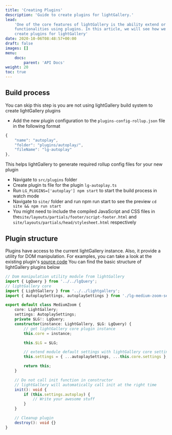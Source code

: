 ```yaml
---
title: 'Creating Plugins'
description: 'Guide to create plugins for lightGallery.'
lead:
    'One of the core features of lightGallery is the ability extend or modify
    functionalities using plugins. In this article, we will see how we can
    create plugins for lightGallery'
date: 2020-10-06T08:48:57+00:00
draft: false
images: []
menu:
    docs:
        parent: 'API Docs'
weight: 20
toc: true
---
```


## Build process

You can skip this step is you are not using lightGallery build system to create
lightGallery plugins

-   Add the new plugin configuration to the `plugins-config-rollup.json` file in
    the following format

```js
{
    "name": "autoplay",
    "folder": "plugins/autoplay/",
    "fileName": "lg-autoplay"
},
```

This helps lightGallery to generate required rollup config files for your new
plugin

-   Navigate to `src/plugins` folder
-   Create plugin ts file for the plugin `lg-autoplay.ts`
-   Run `LG_PLUGINS=['autoplay'] npm start` to start the build process in watch
    mode
-   Navigate to `site/` folder and run npm run start to see the preview
    `cd site && npm run start`
-   You might need to include the compiled JavaScript and CSS files in
    the`site/layouts/partials/footer/script-footer.html` and
    `site/layouts/partials/head/stylesheet.html` respectively

## Plugin structure

Plugins have access to the current lightGallery instance. Also, it provide a
utility for DOM manipulation. For examples, you can take a look at the existing
plugin's
[source code](https://github.com/sachinchoolur/lightGallery/tree/master/src/plugins)
You can find the basic structure of lightGallery plugins below

```ts
// Dom manipulation utility module from lightGallery
import { LgQuery } from '../../lgQuery';
// lightGallery core
import { LightGallery } from '../../lightgallery';
import { AutoplaySettings, autoplaySettings } from './lg-medium-zoom-settings';

export default class MediumZoom {
    core: LightGallery;
    settings: AutoplaySettings;
    private $LG!: LgQuery;
    constructor(instance: LightGallery, $LG: LgQuery) {
        // get lightGallery core plugin instance
        this.core = instance;

        this.$LG = $LG;

        // extend module default settings with lightGallery core settings
        this.settings = { ...autoplaySettings, ...this.core.settings };

        return this;
    }

    // Do not call init function in constructor
    // lightGallery will automatically call init at the right time
    init(): void {
        if (this.settings.autoplay) {
            // Write your awesome stuff
        }
    }

    // Cleanup plugin
    destroy(): void {}
}
```
